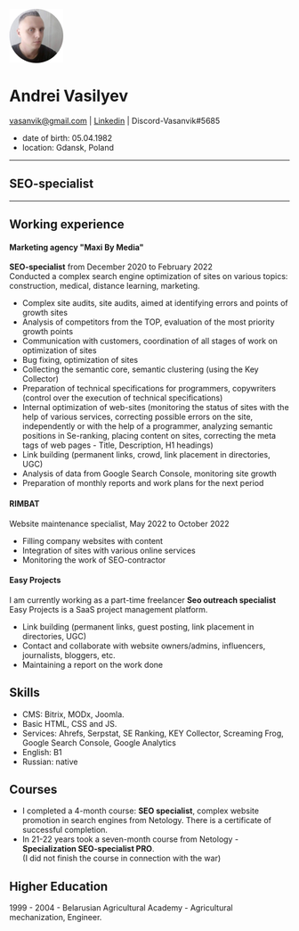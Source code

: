 ![Vasanvik](image/Vasanvik.jpg)
# Andrei Vasilyev
vasanvik@gmail.com | [Linkedin](https://www.linkedin.com/in/andrei-vasilyev/) | Discord-Vasanvik#5685  
* date of birth: 05.04.1982
* location: Gdansk, Poland
_____________
## SEO-specialist
_____________
## Working experience
 #### Marketing agency "Maxi By Media"<br>  
 **SEO-specialist** from December 2020 to February 2022<br> 
 Conducted a complex search engine optimization of sites on various topics: construction, medical, distance learning, marketing.<br>
 - Complex site audits, site audits, aimed at identifying errors and points of growth sites
 - Analysis of competitors from the TOP, evaluation of the most priority growth points
 - Communication with customers, coordination of all stages of work on optimization of sites
 - Bug fixing, optimization of sites
 - Collecting the semantic core, semantic clustering (using the Key Collector)
 - Preparation of technical specifications for programmers, copywriters (control over the execution of technical specifications)
 - Internal optimization of web-sites (monitoring the status of sites with the help of various services, correcting possible errors on the site, independently or with   the help of a programmer, analyzing semantic positions in Se-ranking, placing content on sites, correcting the meta tags of web pages - Title, Description, H1         headings)
 - Link building (permanent links, crowd, link placement in directories, UGC)
 - Analysis of data from Google Search Console, monitoring site growth
 - Preparation of monthly reports and work plans for the next period
 #### RIMBAT<br>
 Website maintenance specialist, May 2022 to October 2022<br> 
 - Filling company websites with content
 - Integration of sites with various online services
 - Monitoring the work of SEO-contractor
 #### Easy Projects<br>   
 I am currently working as a part-time freelancer **Seo outreach specialist**<br>
 Easy Projects is a SaaS project management platform.<br>
 - Link building (permanent links, guest posting, link placement in directories, UGC)
 - Contact and collaborate with website owners/admins, influencers, journalists, bloggers, etc.
 - Maintaining a report on the work done

 ## Skills
 * CMS: Bitrix, MODx, Joomla.<br>
 * Basic HTML, CSS and JS.<br>
 * Services: Ahrefs, Serpstat, SE Ranking, KEY Collector, Screaming Frog, Google Search Console, Google Analytics<br>
 * English: B1<br>
 * Russian: native

 ## Courses
  - I completed a 4-month course: **SEO specialist**, complex website promotion in search engines from Netology.
    There is a certificate of successful completion.
  - In 21-22 years took a seven-month course from Netology - **Specialization SEO-specialist PRO**.<br>
    (I did not finish the course in connection with the war)

 ## Higher Education
 1999 - 2004 - Belarusian Agricultural Academy - Agricultural mechanization, Engineer. 

